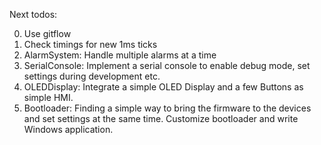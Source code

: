 Next todos:

0. Use gitflow
1. Check timings for new 1ms ticks
1. AlarmSystem: Handle multiple alarms at a time
1. SerialConsole: Implement a serial console to enable debug mode, set settings during development etc.
1. OLEDDisplay: Integrate a simple OLED Display and a few Buttons as simple HMI.
1. Bootloader: Finding a simple way to bring the firmware to the devices and set settings at the same time. Customize bootloader and write Windows application.
